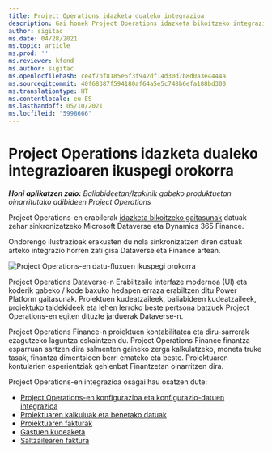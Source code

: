 ```yaml
---
title: Project Operations idazketa dualeko integrazioa
description: Gai honek Project Operations idazketa bikoitzeko integrazioaren ikuspegi orokorra eskaintzen du.
author: sigitac
ms.date: 04/28/2021
ms.topic: article
ms.prod: ''
ms.reviewer: kfend
ms.author: sigitac
ms.openlocfilehash: ce4f7bf8185e6f3f942df14d30d7b8d0a3e4444a
ms.sourcegitcommit: 40f68387f594180af64a5e5c748b6efa188bd300
ms.translationtype: HT
ms.contentlocale: eu-ES
ms.lasthandoff: 05/10/2021
ms.locfileid: "5998666"
---
```

# <a name="project-operations-dual-write-integration-overview"></a>Project Operations idazketa dualeko integrazioaren ikuspegi orokorra

_**Honi aplikatzen zaio:** Baliabideetan/Izakinik gabeko produktuetan oinarritutako adibideen Project Operations_

Project Operations-en erabilerak [idazketa bikoitzeko gaitasunak](/dynamics365/fin-ops-core/dev-itpro/data-entities/dual-write/dual-write-home-page) datuak zehar sinkronizatzeko Microsoft Dataverse eta Dynamics 365 Finance.

Ondorengo ilustrazioak erakusten du nola sinkronizatzen diren datuak arteko integrazio horren zati gisa Dataverse eta Finance artean.

![Project Operations-en datu-fluxuen ikuspegi orokorra](./media/ProjectOperationsFlows.jpg)

Project Operations Dataverse-n Erabiltzaile interfaze modernoa (UI) eta koderik gabeko / kode baxuko hedapen erraza erabiltzen ditu Power Platform gaitasunak. Proiektuen kudeatzaileek, baliabideen kudeatzaileek, proiektuko taldekideek eta lehen lerroko beste pertsona batzuek Project Operations-en egiten dituzte jarduerak Dataverse-n.

Project Operations Finance-n proiektuen kontabilitatea eta diru-sarrerak ezagutzeko laguntza eskaintzen du. Project Operations Finance finantza esparruan sartzen dira salmenten gaineko zerga kalkulatzeko, moneta truke tasak, finantza dimentsioen berri emateko eta beste. Proiektuaren kontularien esperientziak gehienbat Finantzetan oinarritzen dira.

Project Operations-en integrazioa osagai hau osatzen dute:


- [Project Operations-en konfigurazioa eta konfigurazio-datuen integrazioa](resource-dual-write-setup-integration.md) 
- [Proiektuaren kalkuluak eta benetako datuak](resource-dual-write-estimates-actuals.md)
- [Proiektuaren fakturak](resource-dual-write-project-invoice.md)
- [Gastuen kudeaketa](resource-dual-write-expense.md)
- [Saltzailearen faktura](resource-dual-write-vendor-invoice.md)
